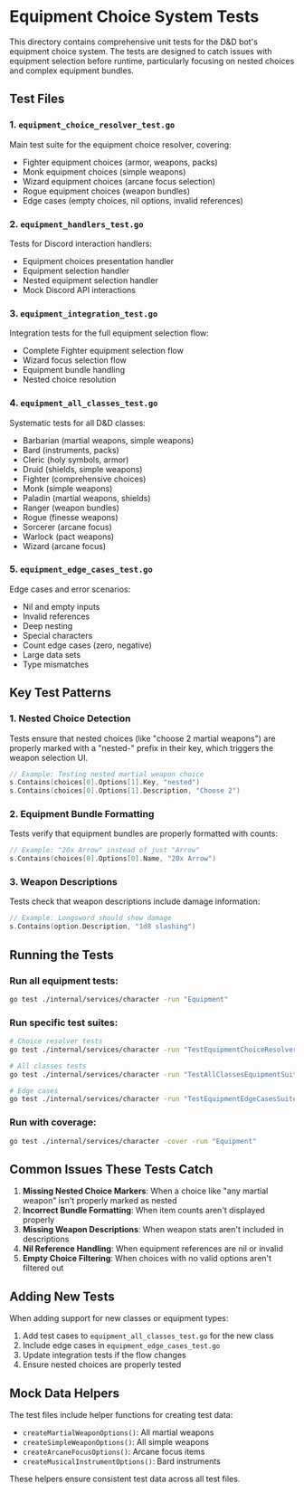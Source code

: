 # Equipment Choice System Tests

This directory contains comprehensive unit tests for the D&D bot's equipment choice system. The tests are designed to catch issues with equipment selection before runtime, particularly focusing on nested choices and complex equipment bundles.

## Test Files

### 1. `equipment_choice_resolver_test.go`
Main test suite for the equipment choice resolver, covering:
- Fighter equipment choices (armor, weapons, packs)
- Monk equipment choices (simple weapons)
- Wizard equipment choices (arcane focus selection)
- Rogue equipment choices (weapon bundles)
- Edge cases (empty choices, nil options, invalid references)

### 2. `equipment_handlers_test.go`
Tests for Discord interaction handlers:
- Equipment choices presentation handler
- Equipment selection handler
- Nested equipment selection handler
- Mock Discord API interactions

### 3. `equipment_integration_test.go`
Integration tests for the full equipment selection flow:
- Complete Fighter equipment selection flow
- Wizard focus selection flow
- Equipment bundle handling
- Nested choice resolution

### 4. `equipment_all_classes_test.go`
Systematic tests for all D&D classes:
- Barbarian (martial weapons, simple weapons)
- Bard (instruments, packs)
- Cleric (holy symbols, armor)
- Druid (shields, simple weapons)
- Fighter (comprehensive choices)
- Monk (simple weapons)
- Paladin (martial weapons, shields)
- Ranger (weapon bundles)
- Rogue (finesse weapons)
- Sorcerer (arcane focus)
- Warlock (pact weapons)
- Wizard (arcane focus)

### 5. `equipment_edge_cases_test.go`
Edge cases and error scenarios:
- Nil and empty inputs
- Invalid references
- Deep nesting
- Special characters
- Count edge cases (zero, negative)
- Large data sets
- Type mismatches

## Key Test Patterns

### 1. Nested Choice Detection
Tests ensure that nested choices (like "choose 2 martial weapons") are properly marked with a "nested-" prefix in their key, which triggers the weapon selection UI.

```go
// Example: Testing nested martial weapon choice
s.Contains(choices[0].Options[1].Key, "nested")
s.Contains(choices[0].Options[1].Description, "Choose 2")
```

### 2. Equipment Bundle Formatting
Tests verify that equipment bundles are properly formatted with counts:

```go
// Example: "20x Arrow" instead of just "Arrow"
s.Contains(choices[0].Options[0].Name, "20x Arrow")
```

### 3. Weapon Descriptions
Tests check that weapon descriptions include damage information:

```go
// Example: Longsword should show damage
s.Contains(option.Description, "1d8 slashing")
```

## Running the Tests

### Run all equipment tests:
```bash
go test ./internal/services/character -run "Equipment"
```

### Run specific test suites:
```bash
# Choice resolver tests
go test ./internal/services/character -run "TestEquipmentChoiceResolverSuite"

# All classes tests
go test ./internal/services/character -run "TestAllClassesEquipmentSuite"

# Edge cases
go test ./internal/services/character -run "TestEquipmentEdgeCasesSuite"
```

### Run with coverage:
```bash
go test ./internal/services/character -cover -run "Equipment"
```

## Common Issues These Tests Catch

1. **Missing Nested Choice Markers**: When a choice like "any martial weapon" isn't properly marked as nested
2. **Incorrect Bundle Formatting**: When item counts aren't displayed properly
3. **Missing Weapon Descriptions**: When weapon stats aren't included in descriptions
4. **Nil Reference Handling**: When equipment references are nil or invalid
5. **Empty Choice Filtering**: When choices with no valid options aren't filtered out

## Adding New Tests

When adding support for new classes or equipment types:

1. Add test cases to `equipment_all_classes_test.go` for the new class
2. Include edge cases in `equipment_edge_cases_test.go`
3. Update integration tests if the flow changes
4. Ensure nested choices are properly tested

## Mock Data Helpers

The test files include helper functions for creating test data:
- `createMartialWeaponOptions()`: All martial weapons
- `createSimpleWeaponOptions()`: All simple weapons
- `createArcaneFocusOptions()`: Arcane focus items
- `createMusicalInstrumentOptions()`: Bard instruments

These helpers ensure consistent test data across all test files.